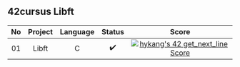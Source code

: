 ## 42cursus Libft
| No | Project | Language | Status | Score |
|:---:|:---:|:---:|:---:|:---:|
| 01 | Libft | C | ✔️ | [![hykang's 42 get_next_line Score](https://badge42.vercel.app/api/v2/cl3a524q8004009m8f7fywfs7/project/2526535)](https://github.com/JaeSeoKim/badge42) |
